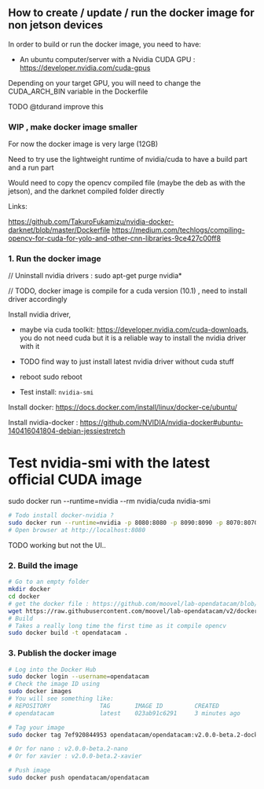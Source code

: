 ## How to create / update / run the docker image for non jetson devices

In order to build or run the docker image, you need to have:

- An ubuntu computer/server with a Nvidia CUDA GPU : https://developer.nvidia.com/cuda-gpus

Depending on your target GPU, you will need to change the CUDA_ARCH_BIN variable in the Dockerfile

TODO @tdurand improve this

### WIP , make docker image smaller 

For now the docker image is very large (12GB)

Need to try use the lightweight runtime of nvidia/cuda to have a build part and a run part

Would need to copy the opencv compiled file (maybe the deb as with the jetson), and the darknet compiled folder directly

Links:

https://github.com/TakuroFukamizu/nvidia-docker-darknet/blob/master/Dockerfile
https://medium.com/techlogs/compiling-opencv-for-cuda-for-yolo-and-other-cnn-libraries-9ce427c00ff8


### 1. Run the docker image

// Uninstall nvidia drivers : sudo apt-get purge nvidia*

// TODO, docker image is compile for a cuda version (10.1) , need to install driver accordingly

Install nvidia driver, 

- maybe via cuda toolkit: https://developer.nvidia.com/cuda-downloads, you do not need cuda but it is a reliable way to install the nvidia driver with it

- TODO find way to just install latest nvidia driver without cuda stuff

- reboot sudo reboot

- Test install: `nvidia-smi`

Install docker: https://docs.docker.com/install/linux/docker-ce/ubuntu/

Install nvidia-docker : https://github.com/NVIDIA/nvidia-docker#ubuntu-140416041804-debian-jessiestretch

# Test nvidia-smi with the latest official CUDA image
sudo docker run --runtime=nvidia --rm nvidia/cuda nvidia-smi


```bash
# Todo install docker-nvidia ?
sudo docker run --runtime=nvidia -p 8080:8080 -p 8090:8090 -p 8070:8070 -v /data/db:/data/db -d --restart unless-stopped opendatacam/opendatacam:v2.0.0-beta.2-dockernvidia
# Open browser at http://localhost:8080
```

TODO working but not the UI.. 

### 2. Build the image

```bash
# Go to an empty folder
mkdir docker
cd docker
# get the docker file : https://github.com/moovel/lab-opendatacam/blob/v2/docker/run-cloud/Dockerfile
wget https://raw.githubusercontent.com/moovel/lab-opendatacam/v2/docker/run-cloud/Dockerfile
# Build
# Takes a really long time the first time as it compile opencv
sudo docker build -t opendatacam .
```

### 3. Publish the docker image

```bash
# Log into the Docker Hub
sudo docker login --username=opendatacam
# Check the image ID using
sudo docker images
# You will see something like:
# REPOSITORY              TAG       IMAGE ID         CREATED           SIZE
# opendatacam             latest    023ab91c6291     3 minutes ago     1.975 GB

# Tag your image
sudo docker tag 7ef920844953 opendatacam/opendatacam:v2.0.0-beta.2-dockernvidia

# Or for nano : v2.0.0-beta.2-nano
# Or for xavier : v2.0.0-beta.2-xavier

# Push image
sudo docker push opendatacam/opendatacam
```